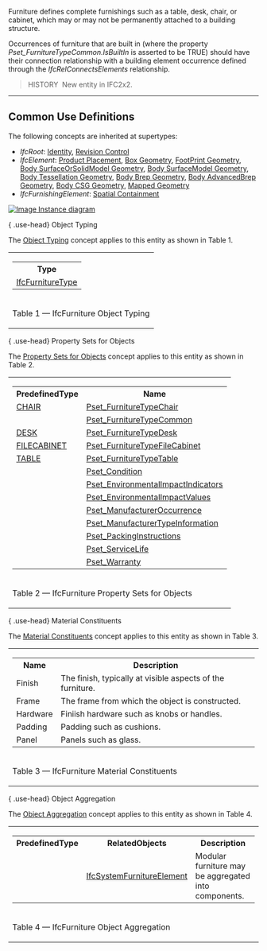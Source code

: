 ﻿Furniture defines complete furnishings such as a table, desk, chair, or cabinet, which may or may not be permanently attached to a building structure.

Occurrences of furniture that are built in (where the property _Pset_FurnitureTypeCommon.IsBuiltIn_ is asserted to be TRUE) should have their connection relationship with a building element occurrence defined through the _IfcRelConnectsElements_ relationship.

> HISTORY&nbsp; New entity in IFC2x2.

___
## Common Use Definitions
The following concepts are inherited at supertypes:

* _IfcRoot_: [Identity](../../templates/identity.htm), [Revision Control](../../templates/revision-control.htm)
* _IfcElement_: [Product Placement](../../templates/product-placement.htm), [Box Geometry](../../templates/box-geometry.htm), [FootPrint Geometry](../../templates/footprint-geometry.htm), [Body SurfaceOrSolidModel Geometry](../../templates/body-surfaceorsolidmodel-geometry.htm), [Body SurfaceModel Geometry](../../templates/body-surfacemodel-geometry.htm), [Body Tessellation Geometry](../../templates/body-tessellation-geometry.htm), [Body Brep Geometry](../../templates/body-brep-geometry.htm), [Body AdvancedBrep Geometry](../../templates/body-advancedbrep-geometry.htm), [Body CSG Geometry](../../templates/body-csg-geometry.htm), [Mapped Geometry](../../templates/mapped-geometry.htm)
* _IfcFurnishingElement_: [Spatial Containment](../../templates/spatial-containment.htm)

[![Image](../../../img/diagram.png)&nbsp;Instance diagram](../../../annex/annex-d/common-use-definitions/ifcfurniture.htm)

{ .use-head}
Object Typing

The [Object Typing](../../templates/object-typing.htm) concept applies to this entity as shown in Table 1.

<table>
<tr><td>
<table class="gridtable">
<tr><th><b>Type</b></th></tr>
<tr><td><a href="../../ifcsharedfacilitieselements/lexical/ifcfurnituretype.htm">IfcFurnitureType</a></td></tr>
</table>
</td></tr>
<tr><td><p class="table">Table 1 &mdash; IfcFurniture Object Typing</p></td></tr></table>

  
  
{ .use-head}
Property Sets for Objects

The [Property Sets for Objects](../../templates/property-sets-for-objects.htm) concept applies to this entity as shown in Table 2.

<table>
<tr><td>
<table class="gridtable">
<tr><th><b>PredefinedType</b></th><th><b>Name</b></th></tr>
<tr><td><a href="../../ifcsharedfacilitieselements/lexical/ifcfurnituretypeenum.htm">CHAIR</a></td><td><a href="../../psd/ifcsharedfacilitieselements/Pset_FurnitureTypeChair.xml">Pset_FurnitureTypeChair</a></td></tr>
<tr><td>&nbsp;</td><td><a href="../../psd/ifcsharedfacilitieselements/Pset_FurnitureTypeCommon.xml">Pset_FurnitureTypeCommon</a></td></tr>
<tr><td><a href="../../ifcsharedfacilitieselements/lexical/ifcfurnituretypeenum.htm">DESK</a></td><td><a href="../../psd/ifcsharedfacilitieselements/Pset_FurnitureTypeDesk.xml">Pset_FurnitureTypeDesk</a></td></tr>
<tr><td><a href="../../ifcsharedfacilitieselements/lexical/ifcfurnituretypeenum.htm">FILECABINET</a></td><td><a href="../../psd/ifcsharedfacilitieselements/Pset_FurnitureTypeFileCabinet.xml">Pset_FurnitureTypeFileCabinet</a></td></tr>
<tr><td><a href="../../ifcsharedfacilitieselements/lexical/ifcfurnituretypeenum.htm">TABLE</a></td><td><a href="../../psd/ifcsharedfacilitieselements/Pset_FurnitureTypeTable.xml">Pset_FurnitureTypeTable</a></td></tr>
<tr><td>&nbsp;</td><td><a href="../../psd/ifcsharedfacilitieselements/Pset_Condition.xml">Pset_Condition</a></td></tr>
<tr><td>&nbsp;</td><td><a href="../../psd/ifcproductextension/Pset_EnvironmentalImpactIndicators.xml">Pset_EnvironmentalImpactIndicators</a></td></tr>
<tr><td>&nbsp;</td><td><a href="../../psd/ifcproductextension/Pset_EnvironmentalImpactValues.xml">Pset_EnvironmentalImpactValues</a></td></tr>
<tr><td>&nbsp;</td><td><a href="../../psd/ifcsharedfacilitieselements/Pset_ManufacturerOccurrence.xml">Pset_ManufacturerOccurrence</a></td></tr>
<tr><td>&nbsp;</td><td><a href="../../psd/ifcsharedfacilitieselements/Pset_ManufacturerTypeInformation.xml">Pset_ManufacturerTypeInformation</a></td></tr>
<tr><td>&nbsp;</td><td><a href="../../psd/ifcsharedmgmtelements/Pset_PackingInstructions.xml">Pset_PackingInstructions</a></td></tr>
<tr><td>&nbsp;</td><td><a href="../../psd/ifcsharedfacilitieselements/Pset_ServiceLife.xml">Pset_ServiceLife</a></td></tr>
<tr><td>&nbsp;</td><td><a href="../../psd/ifcsharedfacilitieselements/Pset_Warranty.xml">Pset_Warranty</a></td></tr>
</table>
</td></tr>
<tr><td><p class="table">Table 2 &mdash; IfcFurniture Property Sets for Objects</p></td></tr></table>

  
  
{ .use-head}
Material Constituents

The [Material Constituents](../../templates/material-constituents.htm) concept applies to this entity as shown in Table 3.

<table>
<tr><td>
<table class="gridtable">
<tr><th><b>Name</b></th><th><b>Description</b></th></tr>
<tr><td>Finish</td><td>The finish, typically at visible aspects of the furniture.</td></tr>
<tr><td>Frame</td><td>The frame from which the object is constructed.</td></tr>
<tr><td>Hardware</td><td>Finiish hardware such as knobs or handles.</td></tr>
<tr><td>Padding</td><td>Padding such as cushions.</td></tr>
<tr><td>Panel</td><td>Panels such as glass.</td></tr>
</table>
</td></tr>
<tr><td><p class="table">Table 3 &mdash; IfcFurniture Material Constituents</p></td></tr></table>

  
  
{ .use-head}
Object Aggregation

The [Object Aggregation](../../templates/object-aggregation.htm) concept applies to this entity as shown in Table 4.

<table>
<tr><td>
<table class="gridtable">
<tr><th><b>PredefinedType</b></th><th><b>RelatedObjects</b></th><th><b>Description</b></th></tr>
<tr><td>&nbsp;</td><td><a href="../../ifcsharedfacilitieselements/lexical/ifcsystemfurnitureelement.htm">IfcSystemFurnitureElement</a></td><td>Modular furniture may be aggregated into components.</td></tr>
</table>
</td></tr>
<tr><td><p class="table">Table 4 &mdash; IfcFurniture Object Aggregation</p></td></tr></table>
